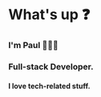<h1>
  What's up ❓
</h1>

<h3>
  I'm Paul 👨🏽‍💻
</h3>
<h3>
    Full-stack Developer.
</h3>

<h4>
  I love tech-related stuff.
</h4>

